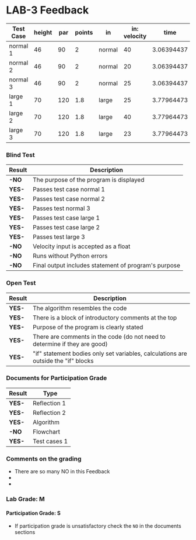 # LAB-3 Feedback

| Test Case | height | par   | points | in       | in: velocity | time       | distance    | out: points | out: statement       |
|-----------|--------|-------|--------|----------|--------------|------------|-------------|-------------|----------------------|
| normal 1  | 46     | 90    | 2      | normal   | 40           | 3.06394437 | 122.5577748 | 125.1155496 | **better than par!** |
| normal 2  | 46     | 90    | 2      | normal   | 20           | 3.06394437 | 61.2788874  | 2.557774797 | **what happened?**   |
| normal 3  | 46     | 90    | 2      | normal   | 25           | 3.06394437 | 76.59860925 | 33.1972185  | **sorry**            |
| large 1   | 70     | 120   | 1.8    | large    | 25           | 3.77964473 | 94.49111825 | 14.08401285 | **sorry**            |
| large 2   | 70     | 120   | 1.8    | large    | 40           | 3.77964473 | 151.1857892 | 116.1344206 | **better than par!** |
| large 3   | 70     | 120   | 1.8    | large    | 23           | 3.77964473 | 86.93182879 | 0.477291826 | **what happened?**   |

### Blind Test
|Result |Description|
|------------|------------------------------------------------------|
| **-NO** | The purpose of the program is displayed              |  
| **YES-** | Passes test case normal 1                            |   
| **YES-** | Passes test case normal 2                            |
| **YES-** | Passes test normal 3                                 |    
| **YES-** | Passes test case large 1                             |   
| **YES-** | Passes test case large 2                             |   
| **YES-** | Passes test large 3                                  |   
| **-NO** | Velocity input is accepted as a float                |   
| **-NO** | Runs without Python errors                           |
| **-NO** | Final output includes statement of program's purpose |

### Open Test
|Result |Description|
|--------------|-----------------------------------------|
|**YES-**| The algorithm resembles the code   |
|**YES-**| There is a block of introductory comments at the top |  
|**YES-**| Purpose of the program is clearly stated |  
|**YES-**| There are comments in the code (do not need to determine if they are good)|
|**YES-**| "if" statement bodies only set variables, calculations are outside the "if" blocks |

### Documents for Participation Grade

|Result         |Type            |
|---------------|----------------|
|**YES-**     | Reflection 1   |
|**YES-**     | Reflection 2   |
|**YES-**     | Algorithm      |
|**-NO**     | Flowchart      |
|**YES-**     | Test cases 1   |

### Comments on the grading
- There are so many NO in this Feedback 
- 
- 
### Lab Grade: M

#### Participation Grade: S
 - If participation grade is unsatisfactory check the `NO` in the documents sections
